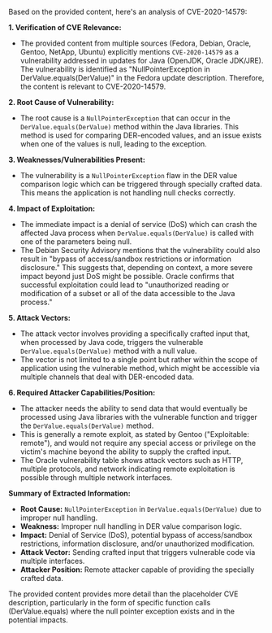 Based on the provided content, here's an analysis of CVE-2020-14579:

**1. Verification of CVE Relevance:**

*   The provided content from multiple sources (Fedora, Debian, Oracle, Gentoo, NetApp, Ubuntu) explicitly mentions `CVE-2020-14579` as a vulnerability addressed in updates for Java (OpenJDK, Oracle JDK/JRE). The vulnerability is identified as "NullPointerException in DerValue.equals(DerValue)" in the Fedora update description. Therefore, the content is relevant to CVE-2020-14579.

**2. Root Cause of Vulnerability:**

*   The root cause is a `NullPointerException` that can occur in the `DerValue.equals(DerValue)` method within the Java libraries. This method is used for comparing DER-encoded values, and an issue exists when one of the values is null, leading to the exception.

**3. Weaknesses/Vulnerabilities Present:**

*   The vulnerability is a `NullPointerException` flaw in the DER value comparison logic which can be triggered through specially crafted data. This means the application is not handling null checks correctly.

**4. Impact of Exploitation:**

*   The immediate impact is a denial of service (DoS) which can crash the affected Java process when `DerValue.equals(DerValue)` is called with one of the parameters being null.
*   The Debian Security Advisory mentions that the vulnerability could also result in "bypass of access/sandbox restrictions or information disclosure." This suggests that, depending on context, a more severe impact beyond just DoS might be possible. Oracle confirms that successful exploitation could lead to "unauthorized reading or modification of a subset or all of the data accessible to the Java process."

**5. Attack Vectors:**

*   The attack vector involves providing a specifically crafted input that, when processed by Java code, triggers the vulnerable `DerValue.equals(DerValue)` method with a null value. 
*   The vector is not limited to a single point but rather within the scope of application using the vulnerable method, which might be accessible via multiple channels that deal with DER-encoded data.

**6. Required Attacker Capabilities/Position:**

*   The attacker needs the ability to send data that would eventually be processed using Java libraries with the vulnerable function and trigger the `DerValue.equals(DerValue)` method.
*   This is generally a remote exploit, as stated by Gentoo ("Exploitable: remote"), and would not require any special access or privilege on the victim's machine beyond the ability to supply the crafted input.
*  The Oracle vulnerability table shows attack vectors such as HTTP, multiple protocols, and network indicating remote exploitation is possible through multiple network interfaces.

**Summary of Extracted Information:**

*   **Root Cause:** `NullPointerException` in `DerValue.equals(DerValue)` due to improper null handling.
*  **Weakness:** Improper null handling in DER value comparison logic.
*   **Impact:** Denial of Service (DoS), potential bypass of access/sandbox restrictions, information disclosure, and/or unauthorized modification.
*   **Attack Vector:** Sending crafted input that triggers vulnerable code via multiple interfaces.
*   **Attacker Position:** Remote attacker capable of providing the specially crafted data.

The provided content provides more detail than the placeholder CVE description, particularly in the form of specific function calls (DerValue.equals) where the null pointer exception exists and in the potential impacts.